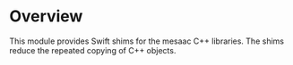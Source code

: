 # Overview

This module provides Swift shims for the mesaac C++ libraries. The shims reduce the repeated copying of C++ objects.
